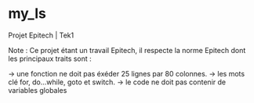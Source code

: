my_ls
=====

Projet Epitech | Tek1

Note : Ce projet étant un travail Epitech, il respecte la norme Epitech dont les principaux traits sont :

-> une fonction ne doit pas éxéder 25 lignes par 80 colonnes.
-> les mots clé for, do...while, goto et switch.
-> le code ne doit pas contenir de variables globales
